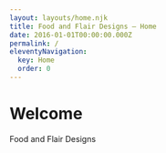 ```yaml
---
layout: layouts/home.njk
title: Food and Flair Designs — Home
date: 2016-01-01T00:00:00.000Z
permalink: /
eleventyNavigation:
  key: Home
  order: 0
---
```

# Welcome

Food and Flair Designs
